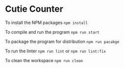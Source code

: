 # Cutie Counter

To install the NPM packages
`npm install`  

To compile and run the program
`npm run start`

To package the program for distribution
`npm run pacakge`

To run the linter
`npm run lint` or `npm run lint:fix`

To clean the workspace
`npm run clean`
